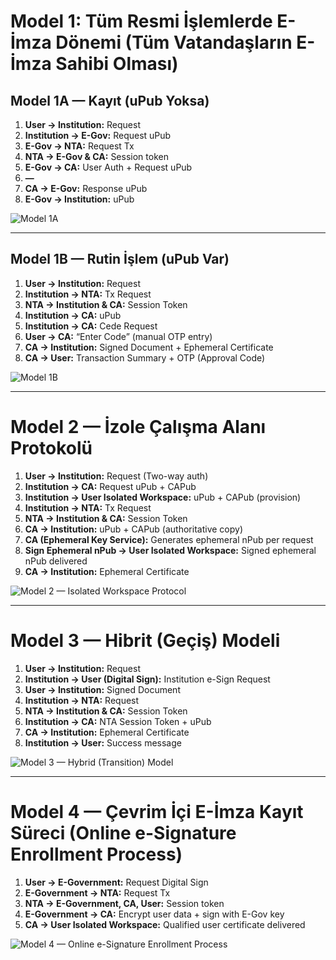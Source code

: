 # Model 1: Tüm Resmi İşlemlerde E-İmza Dönemi (Tüm Vatandaşların E-İmza Sahibi Olması)

## Model 1A — Kayıt (uPub Yoksa)

1. **User → Institution:** Request
2. **Institution → E-Gov:** Request uPub
3. **E-Gov → NTA:** Request Tx
4. **NTA → E-Gov & CA:** Session token
5. **E-Gov → CA:** User Auth + Request uPub
6. **—**
7. **CA → E-Gov:** Response uPub
8. **E-Gov → Institution:** uPub

![Model 1A](sandbox:/mnt/data/cc39e65f-d065-4feb-b8cd-1c4b1b013147.png)

---

## Model 1B — Rutin İşlem (uPub Var)

1. **User → Institution:** Request
2. **Institution → NTA:** Tx Request
3. **NTA → Institution & CA:** Session Token
4. **Institution → CA:** uPub
5. **Institution → CA:** Cede Request
6. **User → CA:** “Enter Code” (manual OTP entry)
7. **CA → Institution:** Signed Document + Ephemeral Certificate
8. **CA → User:** Transaction Summary + OTP (Approval Code)

![Model 1B](sandbox:/mnt/data/5a0c8d58-0402-42ae-9938-8fd55057bdc1.png)

---

# Model 2 — İzole Çalışma Alanı Protokolü

1. **User → Institution:** Request (Two-way auth)
2. **Institution → CA:** Request uPub + CAPub
3. **Institution → User Isolated Workspace:** uPub + CAPub (provision)
4. **Institution → NTA:** Tx Request
5. **NTA → Institution & CA:** Session Token
6. **CA → Institution:** uPub + CAPub (authoritative copy)
7. **CA (Ephemeral Key Service):** Generates ephemeral nPub per request
8. **Sign Ephemeral nPub → User Isolated Workspace:** Signed ephemeral nPub delivered
9. **CA → Institution:** Ephemeral Certificate

![Model 2 — Isolated Workspace Protocol](sandbox:/mnt/data/9a7566ec-b6bf-4477-9a8b-ec088b6080d7.png)

---

# Model 3 — Hibrit (Geçiş) Modeli

1. **User → Institution:** Request
2. **Institution → User (Digital Sign):** Institution e-Sign Request
3. **User → Institution:** Signed Document
4. **Institution → NTA:** Request
5. **NTA → Institution & CA:** Session Token
6. **Institution → CA:** NTA Session Token + uPub
7. **CA → Institution:** Ephemeral Certificate
8. **Institution → User:** Success message

![Model 3 — Hybrid (Transition) Model](sandbox:/mnt/data/6b2ae5f8-54a1-4b61-b701-fbb91f3ab23d.png)

---

# Model 4 — Çevrim İçi E-İmza Kayıt Süreci (Online e-Signature Enrollment Process)

1. **User → E-Government:** Request Digital Sign
2. **E-Government → NTA:** Request Tx
3. **NTA → E-Government, CA, User:** Session token
4. **E-Government → CA:** Encrypt user data + sign with E-Gov key
5. **CA → User Isolated Workspace:** Qualified user certificate delivered

![Model 4 — Online e-Signature Enrollment Process](sandbox:/mnt/data/e903d74c-b581-4277-b3d6-3f405c365db1.png)
